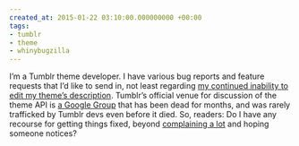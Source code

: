 ```yaml
---
created_at: 2015-01-22 03:10:00.000000000 +00:00
tags:
- tumblr
- theme
- whinybugzilla
---
```


I’m a Tumblr theme developer. I have various bug reports and feature
requests that I’d like to send in, not least regarding [my continued
inability to edit my theme’s
description](http://blog.room208.org/post/79772827394). Tumblr’s
official venue for discussion of the theme API is [a Google
Group](http://groups.google.com/group/tumblr-themes) that has been dead
for months, and was rarely trafficked by Tumblr devs even before it
died. So, readers: Do I have any recourse for getting things fixed,
beyond [complaining a
lot](https://github.com/tumblr/ios-extension-issues) and hoping someone
notices?
